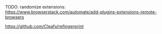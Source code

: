 TODO: randomize extensions:
https://www.browserstack.com/automate/add-plugins-extensions-remote-browsers

https://github.com/Cleafy/refingerprint
